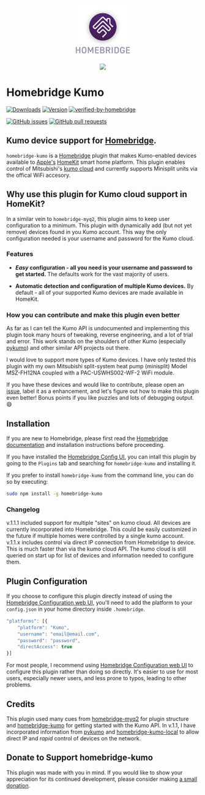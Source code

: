 <p align="center">
<img src="https://github.com/homebridge/branding/raw/master/logos/homebridge-wordmark-logo-vertical.png" width="150"><br/>
<img src="https://www.mitsubishicomfort.com/sites/default/themes/mitsubishicomfort/_assets/images/logo.png" width="150">
</p>


# Homebridge Kumo
[![Downloads](https://badgen.net/npm/dt/homebridge-kumo)](https://www.npmjs.com/package/homebridge-kumo)
[![Version](https://badgen.net/npm/v/homebridge-kumo)](https://www.npmjs.com/package/homebridge-kumo)
[![verified-by-homebridge](https://badgen.net/badge/homebridge/verified/purple)](https://github.com/homebridge/homebridge/wiki/Verified-Plugins)

[![GitHub issues](https://img.shields.io/github/issues/fjs21/homebridge-kumo)](https://github.com/fjs21/homebridge-kumo/issues)
[![GitHub pull requests](https://img.shields.io/github/issues-pr/fjs21/homebridge-kumo)](https://github.com/fjs21/homebridge-kumo/pulls)

## Kumo device support for [Homebridge](https://homebridge.io).
`homebridge-kumo` is a [Homebridge](https://homebridge.io) plugin that makes Kumo-enabled devices available to [Apple's](https://www.apple.com) [HomeKit](https://www.apple.com/ios/home) smart home platform. This plugin enables control of Mitsubishi's [kumo cloud](https://www.mitsubishicomfort.com/kumocloud) and currently supports Minisplit units via the offical WiFi accesory.

## Why use this plugin for Kumo cloud support in HomeKit?
In a similar vein to `homebridge-myq2`, this plugin aims to keep user configuration to a minimum. This plugin with dynamically add (but not yet remove) devices found in you Kumo account. This way the only configuration needed is your username and password for the Kumo cloud.

### Features
- ***Easy* configuration - all you need is your username and password to get started.** The defaults work for the vast majority of users.

- **Automatic detection and configuration of multiple Kumo devices.** By default - all of your supported Kumo devices are made available in HomeKit.

### <A NAME="kumo-contribute"></A>How you can contribute and make this plugin even better
As far as I can tell the Kumo API is undocumented and implementing this plugin took many hours of tweaking, reverse engineering, and a lot of trial and error. This work stands on the shoulders of other Kumo (especially [pykumo](https://github.com/dlarrick/pykumo)) and other similar API projects out there.

I would love to support more types of Kumo devices. I have only tested this plugin with my own Mitsubishi split-system heat pump (minisplit) Model MSZ-FH12NA coupled with a PAC-USWHS002-WF-2 WiFi module.  

If you have these devices and would like to contribute, please open an [issue](https://github.com/fjs21/homebridge-kumo/issues), label it as a enhancement, and let's figure out how to make this plugin even better! Bonus points if you like puzzles and lots of debugging output. :smile:

## Installation
If you are new to Homebridge, please first read the [Homebridge](https://homebridge.io) [documentation](https://github.com/homebridge/homebridge/wiki) and installation instructions before proceeding.

If you have installed the [Homebridge Config UI](https://github.com/oznu/homebridge-config-ui-x), you can intall this plugin by going to the `Plugins` tab and searching for `homebridge-kumo` and installing it.

If you prefer to install `homebridge-kumo` from the command line, you can do so by executing:

```sh
sudo npm install -g homebridge-kumo
```

### Changelog
v.1.1.1 included support for multiple "sites" on kumo cloud. All devices are currently incorporated into Homebridge. This could be easily customized in the future if multiple homes were controlled by a single kumo account. 
v.1.1.x includes control via direct IP connection from Homebridge to device. This is much faster than via the kumo cloud API. The kumo cloud is still queried on start up for list of devices and information needed to configure them. 

## Plugin Configuration
If you choose to configure this plugin directly instead of using the [Homebridge Configuration web UI](https://github.com/oznu/homebridge-config-ui-x), you'll need to add the platform to your `config.json` in your home directory inside `.homebridge`.

```js
"platforms": [{
    "platform": "Kumo",
    "username": "email@email.com",
    "password": "password",
    "directAccess": true
}]
```

For most people, I recommend using [Homebridge Configuration web UI](https://github.com/oznu/homebridge-config-ui-x) to configure this plugin rather than doing so directly. It's easier to use for most users, especially newer users, and less prone to typos, leading to other problems.

## Credits
This plugin used many cues from [homebridge-myq2](https://github.com/hjdhjd/homebridge-myq2/) for plugin structure and [homebridge-kumo](https://github.com/mikaelnelson/homebridge-kumo) for getting started with the Kumo API. In v.1.1, I have incorporated information from [pykumo](https://github.com/dlarrick/pykumo) and [homebridge-kumo-local](https://github.com/monteroman/homebridge-kumo-local) to allow direct IP and *rapid* control of devices on the network. 

## Donate to Support homebridge-kumo
This plugin was made with you in mind. If you would like to show your appreciation for its continued development, please consider making [a small donation](https://www.paypal.com/cgi-bin/webscr?cmd=_donations&business=Y7PRYWBYVLMS2&item_name=homebridge-kumo&currency_code=USD&source=url).
